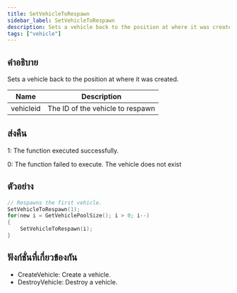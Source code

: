 ```yaml
---
title: SetVehicleToRespawn
sidebar_label: SetVehicleToRespawn
description: Sets a vehicle back to the position at where it was created.
tags: ["vehicle"]
---
```


## คำอธิบาย

Sets a vehicle back to the position at where it was created.

| Name      | Description                      |
| --------- | -------------------------------- |
| vehicleid | The ID of the vehicle to respawn |

## ส่งคืน

1: The function executed successfully.

0: The function failed to execute. The vehicle does not exist

## ตัวอย่าง

```c
// Respawns the first vehicle.
SetVehicleToRespawn(1);
for(new i = GetVehiclePoolSize(); i > 0; i--)
{
    SetVehicleToRespawn(i);
}
```

## ฟังก์ชั่นที่เกี่ยวข้องกัน

- CreateVehicle: Create a vehicle.
- DestroyVehicle: Destroy a vehicle.
